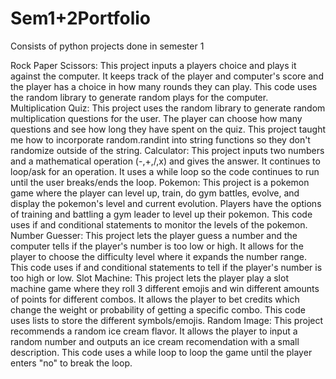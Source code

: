 # Sem1+2Portfolio
Consists of python projects done in semester 1

Rock Paper Scissors:
This project inputs a players choice and plays it against the computer. It keeps track of the player and computer's score and the player has a choice in how many rounds they can play. This code uses the random library to generate random plays for the computer. 
Multiplication Quiz:
This project uses the random library to generate random multiplication questions for the user. The player can choose how many questions and see how long they have spent on the quiz. This project taught me how to incorporate random.randint into string functions so they don't randomize outside of the string. 
Calculator:
This project inputs two numbers and a mathematical operation (-,+,/,x) and gives the answer. It continues to loop/ask for an operation. It uses a while loop so the code continues to run until the user breaks/ends the loop.
Pokemon:
This project is a pokemon game where the player can level up, train, do gym battles, evolve, and display the pokemon's level and current evolution. Players have the options of training and battling a gym leader to level up their pokemon. This code uses if and conditional statements to monitor the levels of the pokemon.
Number Guesser:
This project lets the player guess a number and the computer tells if the player's number is too low or high. It allows for the player to choose the difficulty level where it expands the number range. This code uses if and conditional statements to tell if the player's number is too high or low. 
Slot Machine:
This project lets the player play a slot machine game where they roll 3 different emojis and win different amounts of points for different combos. It allows the player to bet credits which change the weight or probability of getting a specific combo. This code uses lists to store the different symbols/emojis.
Random Image:
This project recommends a random ice cream flavor. It allows the player to input a random number and outputs an ice cream recomendation with a small description. This code uses a while loop to loop the game until the player enters "no" to break the loop. 
